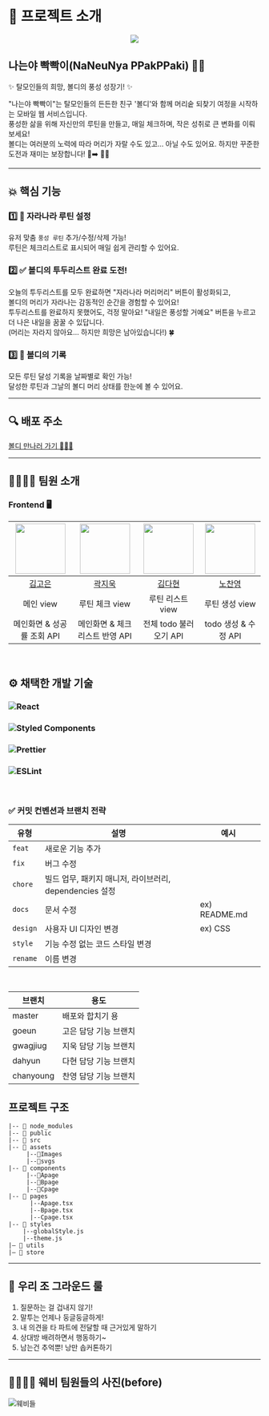 # 👋 프로젝트 소개 
<p align="center"><img src="https://github.com/user-attachments/assets/8291f134-aa92-4cfe-acbe-7914919385a7"></p>

## 나는야 빡빡이(NaNeuNya PPakPPaki) 🧑‍🦲
✨ 탈모인들의 희망, 볼디의 풍성 성장기! ✨

"나는야 빡빡이"는 탈모인들의 든든한 친구 '볼디'와 함께 머리숱 되찾기 여정을 시작하는 모바일 웹 서비스입니다. <br/>
풍성한 삶을 위해 자신만의 루틴을 만들고, 매일 체크하며, 작은 성취로 큰 변화를 이뤄보세요!  <br/>
볼디는 여러분의 노력에 따라 머리가 자랄 수도 있고… 아닐 수도 있어요. 하지만 꾸준한 도전과 재미는 보장합니다! 🦲➡️ 💇‍♂️  <br/>

---
## 💥 핵심 기능

### 1️⃣ 🌱 자라나라 루틴 설정

유저 맞춤 `풍성 루틴` 추가/수정/삭제 가능!  <br/>
루틴은 체크리스트로 표시되어 매일 쉽게 관리할 수 있어요.

### 2️⃣ ✅ 볼디의 투두리스트 완료 도전!

오늘의 투두리스트를 모두 완료하면 "자라나라 머리머리" 버튼이 활성화되고,  <br/>
볼디의 머리가 자라나는 감동적인 순간을 경험할 수 있어요!  <br/>
투두리스트를 완료하지 못했어도, 걱정 말아요! "내일은 풍성할 거예요" 버튼을 누르고 더 나은 내일을 꿈꿀 수 있답니다. <br/>
(머리는 자라지 않아요… 하지만 희망은 남아있습니다!) 🍀  

### 3️⃣ 📅 볼디의 기록

모든 루틴 달성 기록을 날짜별로 확인 가능! <br/>
달성한 루틴과 그날의 볼디 머리 상태를 한눈에 볼 수 있어요.

---
## 🔍 배포 주소

 [볼디 만나러 가기 🏃🏃‍♀️](https://35-sopkathon-web-web3.vercel.app/)

---

## 👨‍👩‍👧‍👦 팀원 소개

### Frontend 🖥️
| <img src="https://github.com/user-attachments/assets/9650ab2d-5bdc-488f-8194-b3adc789fa56" width="100" height="100"> | <img src="https://avatars.githubusercontent.com/gwagjiug?v=4" width="100" height="100"> | <img src="https://avatars.githubusercontent.com/daahyunk?v=4" width="100" height="100"> | <img src="https://avatars.githubusercontent.com/shroqkf?v=4" width="100" height="100"> |
|:---:|:---:|:---:|:---:|
| [김고은](https://github.com/gonn-i) | [곽지욱](https://github.com/gwagjiug) | [김다현](https://github.com/daahyunk) | [노찬영](https://github.com/shroqkf) |
| 메인 view | 루틴 체크 view | 루틴 리스트 view | 루틴 생성 view |
| 메인화면 & 성공률 조회 API | 메인화면 & 체크리스트 반영 API | 전체 todo 불러오기 API | todo 생성 & 수정 API |

<br>

## ⚙️ 채택한 개발 기술

### ![React](https://img.shields.io/badge/React-000000?style=for-the-badge&logo=react)
### ![Styled Components](https://img.shields.io/badge/styled--components-DB7093?style=for-the-badge&logo=styled-components&logoColor=white) 
### ![Prettier](https://img.shields.io/badge/prettier-%23F7B93E.svg?style=for-the-badge&logo=prettier&logoColor=black) 
### ![ESLint](https://img.shields.io/badge/ESLint-4B3263?style=for-the-badge&logo=eslint&logoColor=white)

<br>

### ✅ 커밋 컨벤션과 브랜치 전략

| 유형       | 설명                                   | 예시                          |
|------------|----------------------------------------|-------------------------------|
| `feat`     | 새로운 기능 추가                      |                               |
| `fix`      | 버그 수정                              |                               |
| `chore`    | 빌드 업무, 패키지 매니저, 라이브러리, dependencies 설정 |                               |
| `docs`     | 문서 수정                              | ex) README.md                 |
| `design`   | 사용자 UI 디자인 변경                 | ex) CSS                       |
| `style`    | 기능 수정 없는 코드 스타일 변경       |                               |
| `rename`   | 이름 변경                              |                               |

<br>

| 브랜치 | 용도 |
| ------ | ---- |
| master | 배포와 합치기 용 |
| goeun  | 고은 담당 기능 브랜치 |
| gwagjiug | 지욱 담당 기능 브랜치 |
| dahyun | 다현 담당 기능 브랜치 |
| chanyoung | 찬영 담당 기능 브랜치 |

## 프로젝트 구조
```
|-- 📁 node_modules
|-- 📁 public
|-- 📁 src
|-- 📁 assets
     |--📁Images
     |--📁svgs
|-- 📁 components
     |--📁Apage
     |--📁Bpage
     |--📁Cpage
|-- 📁 pages
      |--Apage.tsx
      |--Bpage.tsx
      |--Cpage.tsx
|-- 📁 styles
    |--globalStyle.js
    |--theme.js
|— 📁 utils
|— 📁 store
```
---
## 🫶 우리 조 그라운드 룰
1. 질문하는 걸 겁내지 않기!
2. 말투는 언제나 둥글둥글하게!
3. 내 의견을 타 파트에 전달할 때 근거있게 말하기
4. 상대방 배려하면서 행동하기~
5. 남는건 추억뿐! 낭만 솝커톤하기

---
## 🧑‍🧑‍🧒‍🧒 웨비 팀원들의 사진(before)

![웨비들](https://github.com/user-attachments/assets/3e0c332b-d9eb-467b-8c70-637a3f37c5d7)
